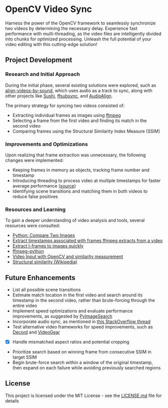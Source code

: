 # OpenCV Video Sync

Harness the power of the OpenCV framework to seamlessly synchronize two videos by determining the necessary delay. Experience fast performance with multi-threading, as the video files are intelligently divided into chunks for optimized processing. Unleash the full potential of your video editing with this cutting-edge solution!

<!-- ## Getting Started

These instructions will get you a copy of the project up and running on your local machine for development and testing purposes. See deployment for notes on how to deploy the project on a live system.

### Prerequisites

What things you need to install the software and how to install them

```
Give examples
```

### Installing

A step by step series of examples that tell you how to get a development env running

Say what the step will be

```
Give the example
```

And repeat

```
until finished
```

End with an example of getting some data out of the system or using it for a little demo -->

## Project Development

### Research and Initial Approach

During the initial phase, several existing solutions were explored, such as [align-videos-by-sound](https://github.com/jeorgen/align-videos-by-sound), which uses audio as a track to sync, along with other projects like [Sushi](https://github.com/tp7/Sushi), [ffsubsync](https://github.com/smacke/ffsubsync), and [AudioAlign](https://github.com/protyposis/AudioAlign).

The primary strategy for syncing two videos consisted of:
- Extracting individual frames as images using [ffmpeg](https://stackoverflow.com/questions/10957412/fastest-way-to-extract-frames-using-ffmpeg)
- Selecting a frame from the first video and finding its match in the second video
- Comparing frames using the Structural Similarity Index Measure (SSIM)

### Improvements and Optimizations

Upon realizing that frame extraction was unnecessary, the following changes were implemented:
- Keeping frames in memory as objects, tracking frame number and timestamp
- Introducing threading to process video at multiple timestamps for faster average performance ([source](https://vuamitom.github.io/2019/12/13/fast-iterate-through-video-frames.html))
- Identifying scene transitions and matching them in both videos to reduce false positives

### Resources and Learning

To gain a deeper understanding of video analysis and tools, several resources were consulted:
- [Python: Compare Two Images](https://www.pyimagesearch.com/2014/09/15/python-compare-two-images/)
- [Extract timestamps associated with frames ffmpeg extracts from a video](https://superuser.com/questions/841872/how-do-i-extract-the-timestamps-associated-with-frames-ffmpeg-extracts-from-a-vi)
- [Extract I-frames to images quickly](https://superuser.com/questions/1421133/extract-i-frames-to-images-quickly/1421195#1421195)
- [ffmpeg-python](https://github.com/kkroening/ffmpeg-python)
- [Video Input with OpenCV and similarity measurement](https://docs.opencv.org/2.4/doc/tutorials/highgui/video-input-psnr-ssim/video-input-psnr-ssim.html)
- [Structural similarity (Wikipedia)](https://en.wikipedia.org/wiki/Structural_similarity)

## Future Enhancements

- List all possible scene transitions
- Estimate match location in the first video and search around its timestamp in the second video, rather than brute-forcing through the entire video
- Implement speed optimizations and evaluate performance improvements, as suggested by [PyImageSearch](https://pyimagesearch.com/2017/02/06/faster-video-file-fps-with-cv2-videocapture-and-opencv/)
- Incorporate audio sync, as mentioned in [this StackOverflow thread](https://stackoverflow.com/questions/25394937/automatically-sync-two-audio-recordings-in-python)
- Test alternative video frameworks for speed improvements, such as [Decord](https://github.com/dmlc/decord) and [VideoGear](https://towardsdatascience.com/lightning-fast-video-reading-in-python-c1438771c4e6)
- [x] Handle mismatched aspect ratios and potential cropping
- Prioritize search based on winning frame from consecutive SSIM in target SSIM
- Begin brute-force search within a window of the original timestamp, then expand on each failure while avoiding previously searched regions



## License

This project is licensed under the MIT License - see the [LICENSE.md](LICENSE.md) file for details
